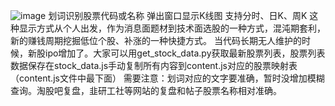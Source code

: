 ![image](https://github.com/user-attachments/assets/a23c5838-f03a-456b-81fc-4b7bfad0a002)
划词识别股票代码或名称
弹出窗口显示K线图
支持分时、日K、周K
这种显示方式从个人出发，作为消息面题材到技术面选股的一种方式，混沌期套利，新的赚钱周期挖掘低位个股、补涨的一种快捷方式。
当代码长期无人维护的时候，新股ipo增加了。大家可以用get_stock_data.py获取最新股票列表，股票列表数据保存在stock_data.js手动复制所有内容到content.js对应的股票映射表（content.js文件中最下面）
需要注意：划词对应的文字要准确，暂时没增加模糊查询。淘股吧复盘，韭研工社等网站的复盘和帖子股票名称相对准确。
